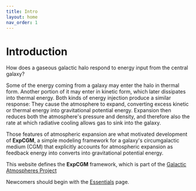 ```yaml
---
title: Intro
layout: home
nav_order: 1
---
```


<title>ExpCGM</title> <script src="https://polyfill.io/v3/polyfill.min.js?features=es6"></script> <script> MathJax = { tex: { inlineMath: [['$', '$']], displayMath: [ ['$$','$$'], ["\\(","\\)"] ], processEscapes: true } }; </script> <script id="MathJax-script" async src="https://cdn.jsdelivr.net/npm/mathjax@3/es5/tex-chtml.js"> </script>

# Introduction

How does a gaseous galactic halo respond to energy input from the central galaxy?

Some of the energy coming from a galaxy may enter the halo in thermal form. Another portion of it may enter in kinetic form, which later dissipates into thermal energy. Both kinds of energy injection produce a similar response: They cause the atmosphere to expand, converting excess kinetic or thermal energy into gravitational potential energy. Expansion then reduces both the atmosphere's pressure and density, and therefore also the rate at which radiative cooling allows gas to sink into the galaxy.

Those features of atmospheric expansion are what motivated development of **ExpCGM**, a simple modeling framework for a galaxy's circumgalactic medium (CGM) that explicitly accounts for atmospheric expansion as feedback energy into converts into gravitational potential energy.

This website defines the **ExpCGM** framework, which is part of the [Galactic Atmospheres Project](http://galacticatmospheres.org) 

Newcomers should begin with the [Essentials](Essentials) page.
